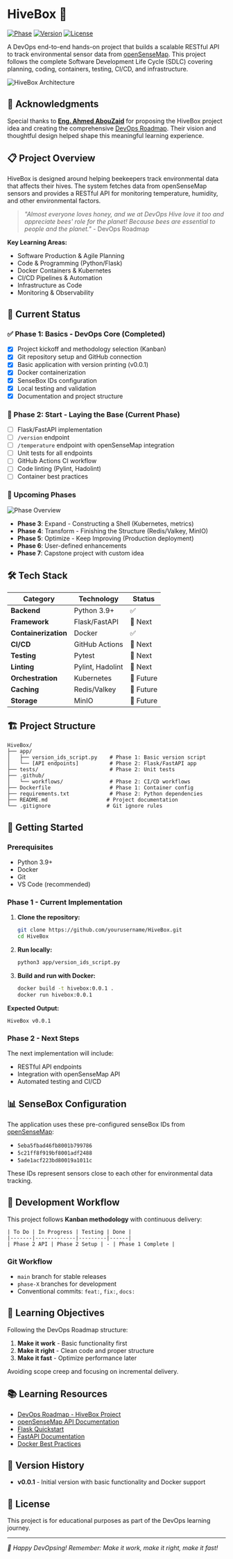 # HiveBox 🐝

[![Phase](https://img.shields.io/badge/Phase-2%20(Start)-green)](https://devopsroadmap.io/projects/hivebox/)
[![Version](https://img.shields.io/badge/Version-v0.1.2-green)](https://github.com/abdo/HiveBox)
[![License](https://img.shields.io/badge/License-Educational-orange)](LICENSE)

A DevOps end-to-end hands-on project that builds a scalable RESTful API to track environmental sensor data from [openSenseMap](https://opensensemap.org/). This project follows the complete Software Development Life Cycle (SDLC) covering planning, coding, containers, testing, CI/CD, and infrastructure.

![HiveBox Architecture](https://devopsroadmap.io/projects/hivebox/img/hivebox-architecture-phase-2.png)

## 🙏 Acknowledgments

Special thanks to **[Eng. Ahmed AbouZaid](https://github.com/aabouzaid)** for proposing the HiveBox project idea and creating the comprehensive [DevOps Roadmap](https://devopsroadmap.io/projects/hivebox/). Their vision and thoughtful design helped shape this meaningful learning experience.

## 📋 Project Overview

HiveBox is designed around helping beekeepers track environmental data that affects their hives. The system fetches data from openSenseMap sensors and provides a RESTful API for monitoring temperature, humidity, and other environmental factors.

> *"Almost everyone loves honey, and we at DevOps Hive love it too and appreciate bees' role for the planet! Because bees are essential to people and the planet."* - DevOps Roadmap

**Key Learning Areas:**
- Software Production & Agile Planning
- Code & Programming (Python/Flask)
- Docker Containers & Kubernetes
- CI/CD Pipelines & Automation
- Infrastructure as Code
- Monitoring & Observability

## 🚀 Current Status

### ✅ Phase 1: Basics - DevOps Core (Completed)
- [x] Project kickoff and methodology selection (Kanban)
- [x] Git repository setup and GitHub connection
- [x] Basic application with version printing (v0.0.1)
- [x] Docker containerization
- [x] SenseBox IDs configuration
- [x] Local testing and validation
- [x] Documentation and project structure

### 🔄 Phase 2: Start - Laying the Base (Current Phase)
- [ ] Flask/FastAPI implementation
- [ ] `/version` endpoint
- [ ] `/temperature` endpoint with openSenseMap integration
- [ ] Unit tests for all endpoints
- [ ] GitHub Actions CI workflow
- [ ] Code linting (Pylint, Hadolint)
- [ ] Container best practices

### 📅 Upcoming Phases

![Phase Overview](https://devopsroadmap.io/projects/hivebox/img/hivebox-architecture-phase-3.png)

- **Phase 3**: Expand - Constructing a Shell (Kubernetes, metrics)
- **Phase 4**: Transform - Finishing the Structure (Redis/Valkey, MinIO)
- **Phase 5**: Optimize - Keep Improving (Production deployment)
- **Phase 6**: User-defined enhancements
- **Phase 7**: Capstone project with custom idea

## 🛠️ Tech Stack

| Category | Technology | Status |
|----------|------------|--------|
| **Backend** | Python 3.9+ | ✅ |
| **Framework** | Flask/FastAPI | 🔄 Next |
| **Containerization** | Docker | ✅ |
| **CI/CD** | GitHub Actions | 🔄 Next |
| **Testing** | Pytest | 🔄 Next |
| **Linting** | Pylint, Hadolint | 🔄 Next |
| **Orchestration** | Kubernetes | 📅 Future |
| **Caching** | Redis/Valkey | 📅 Future |
| **Storage** | MinIO | 📅 Future |

## 🏗️ Project Structure

```
HiveBox/
├── app/
│   ├── version_ids_script.py    # Phase 1: Basic version script
│   └── [API endpoints]          # Phase 2: Flask/FastAPI app
├── tests/                       # Phase 2: Unit tests
├── .github/
│   └── workflows/               # Phase 2: CI/CD workflows
├── Dockerfile                   # Phase 1: Container config
├── requirements.txt             # Phase 2: Python dependencies
├── README.md                   # Project documentation
└── .gitignore                  # Git ignore rules
```

## 🚀 Getting Started

### Prerequisites
- Python 3.9+
- Docker
- Git
- VS Code (recommended)

### Phase 1 - Current Implementation

1. **Clone the repository:**
   ```bash
   git clone https://github.com/yourusername/HiveBox.git
   cd HiveBox
   ```

2. **Run locally:**
   ```bash
   python3 app/version_ids_script.py
   ```

3. **Build and run with Docker:**
   ```bash
   docker build -t hivebox:0.0.1 .
   docker run hivebox:0.0.1
   ```

**Expected Output:**
```
HiveBox v0.0.1
```

### Phase 2 - Next Steps

The next implementation will include:
- RESTful API endpoints
- Integration with openSenseMap API
- Automated testing and CI/CD

## 📊 SenseBox Configuration

The application uses these pre-configured senseBox IDs from [openSenseMap](https://opensensemap.org/):
- `5eba5fbad46fb8001b799786`
- `5c21ff8f919bf8001adf2488`
- `5ade1acf223bd80019a1011c`

These IDs represent sensors close to each other for environmental data tracking.

## 🔧 Development Workflow

This project follows **Kanban methodology** with continuous delivery:

```
| To Do | In Progress | Testing | Done |
|-------|-------------|---------|------|
| Phase 2 API | Phase 2 Setup | - | Phase 1 Complete |
```

### Git Workflow
- `main` branch for stable releases
- `phase-X` branches for development
- Conventional commits: `feat:`, `fix:`, `docs:`

## 🎯 Learning Objectives

Following the DevOps Roadmap structure:
1. **Make it work** - Basic functionality first
2. **Make it right** - Clean code and proper structure  
3. **Make it fast** - Optimize performance later

Avoiding scope creep and focusing on incremental delivery.

## 📚 Learning Resources

- [DevOps Roadmap - HiveBox Project](https://devopsroadmap.io/projects/hivebox/)
- [openSenseMap API Documentation](https://docs.opensensemap.org/)
- [Flask Quickstart](https://flask.palletsprojects.com/en/2.0.x/quickstart/)
- [FastAPI Documentation](https://fastapi.tiangolo.com/)
- [Docker Best Practices](https://docs.docker.com/develop/dev-best-practices/)

## 🔄 Version History

- **v0.0.1** - Initial version with basic functionality and Docker support

## 📄 License

This project is for educational purposes as part of the DevOps learning journey.

---

*🐝 Happy DevOpsing! Remember: Make it work, make it right, make it fast!*
